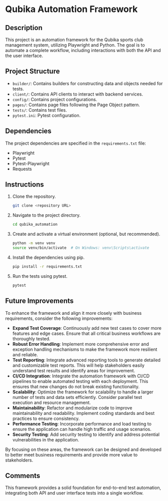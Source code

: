 # Qubika Automation Framework

## Description

This project is an automation framework for the Qubika sports club management system, utilizing Playwright and Python. The goal is to automate a complete workflow, including interactions with both the API and the user interface.

## Project Structure

- `builder/`: Contains builders for constructing data and objects needed for tests.
- `client/`: Contains API clients to interact with backend services.
- `config/`: Contains project configurations.
- `pages/`: Contains page files following the Page Object pattern.
- `tests/`: Contains test files.
- `pytest.ini`: Pytest configuration.

## Dependencies

The project dependencies are specified in the `requirements.txt` file:
- Playwright
- Pytest
- Pytest-Playwright
- Requests

## Instructions

1. Clone the repository.
    ```bash
    git clone <repository URL>
    ```
2. Navigate to the project directory.
    ```bash
    cd qubika_automation
    ```
3. Create and activate a virtual environment (optional, but recommended).
    ```bash
    python -m venv venv
    source venv/bin/activate  # On Windows: venv\Scripts\activate
    ```
4. Install the dependencies using pip.
    ```bash
    pip install -r requirements.txt
    ```
5. Run the tests using pytest.
    ```bash
    pytest
    ```

## Future Improvements

To enhance the framework and align it more closely with business requirements, consider the following improvements:

- **Expand Test Coverage**: Continuously add new test cases to cover more features and edge cases. Ensure that all critical business workflows are thoroughly tested.
- **Robust Error Handling**: Implement more comprehensive error and exception handling mechanisms to make the framework more resilient and reliable.
- **Test Reporting**: Integrate advanced reporting tools to generate detailed and customizable test reports. This will help stakeholders easily understand test results and identify areas for improvement.
- **CI/CD Integration**: Integrate the automation framework with CI/CD pipelines to enable automated testing with each deployment. This ensures that new changes do not break existing functionality.
- **Scalability**: Optimize the framework for scalability to handle a larger number of tests and data sets efficiently. Consider parallel test execution and resource management.
- **Maintainability**: Refactor and modularize code to improve maintainability and readability. Implement coding standards and best practices to ensure consistency.
- **Performance Testing**: Incorporate performance and load testing to ensure the application can handle high traffic and usage scenarios.
- **Security Testing**: Add security testing to identify and address potential vulnerabilities in the application.

By focusing on these areas, the framework can be designed and developed to better meet business requirements and provide more value to stakeholders.


## Comments

This framework provides a solid foundation for end-to-end test automation, integrating both API and user interface tests into a single workflow.

